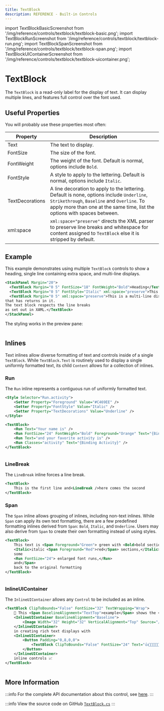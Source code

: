 ```yaml
---
title: TextBlock
description: REFERENCE - Built-in Controls
---
```


import TextBlockBasicScreenshot from '/img/reference/controls/textblock/textblock-basic.png';
import TextBlockRunScreenshot from '/img/reference/controls/textblock/textblock-run.png';
import TextBlockSpanScreenshot from '/img/reference/controls/textblock/textblock-span.png';
import TextBlockUIContainerScreenshot from '/img/reference/controls/textblock/textblock-uicontainer.png';

# TextBlock

The `TextBlock` is a read-only label for the display of text. It can display multiple lines, and features full control over the font used.

## Useful Properties

You will probably use these properties most often:

| Property        | Description                                                                                                                                                                                                           |
|-----------------|-----------------------------------------------------------------------------------------------------------------------------------------------------------------------------------------------------------------------|
| Text            | The text to display.                                                                                                                                                                                                  |
| FontSize        | The size of the font.                                                                                                                                                                                                 |
| FontWeight      | The weight of the font. Default is normal, options include `Bold`.                                                                                                                                                    |
| FontStyle       | A style to apply to the lettering. Default is normal, options include `Italic`.                                                                                                                                       |
| TextDecorations | A line decoration to apply to the lettering. Default is none, options include `Underline`, `Strikethrough`, `Baseline` and `Overline`. To apply more than one at the same time, list the options with spaces between. |
| xml:space       | `xml:space="preserve"` directs the XML parser to preserve line breaks and whitespace for content assigned to `TextBlock` else it is stripped by default.                                                              |

## Example

This example demonstrates using multiple `TextBlock` controls to show a heading, single line containing extra space, and multi-line displays.

```xml
<StackPanel Margin="20">
  <TextBlock Margin="0 5" FontSize="18" FontWeight="Bold">Heading</TextBlock>
  <TextBlock Margin="0 5" FontStyle="Italic" xml:space="preserve">This is  a single line.</TextBlock>
  <TextBlock Margin="0 5" xml:space="preserve">This is a multi-line display
that has returns in it.
The text block respects the line breaks
as set out in XAML.</TextBlock>
</StackPanel>
```

The styling works in the preview pane:

<img src={TextBlockBasicScreenshot} alt="" />

## Inlines

Text inlines allow diverse formatting of text and controls inside of a single `TextBlock`. While `TextBlock.Text` is routinely 
used to display a single uniformly formatted text, its child `Content` allows for a collection of inlines.

### Run

The `Run` inline represents a contiguous run of uniformly formatted text.

```xml
<Style Selector="Run.activity">
	<Setter Property="Foreground" Value="#C469EE" />
	<Setter Property="FontStyle" Value="Italic" />
	<Setter Property="TextDecorations" Value="Underline" />
</Style>

<TextBlock>
	<Run Text="Your name is" />
	<Run FontSize="24" FontWeight="Bold" Foreground="Orange" Text="{Binding Name}" />
	<Run Text="and your favorite activity is" />
	<Run Classes="activity" Text="{Binding Activity}" />
</TextBlock>
```

<img src={TextBlockRunScreenshot} alt="" />

### LineBreak

The `LineBreak` inline forces a line break.

```xml
<TextBlock>
    This is the first line and<LineBreak />here comes the second
</TextBlock>
```

### Span

The `Span` inline allows grouping of inlines, including non-text inlines. While `Span` can apply its own text formatting, 
there are a few predefined formatting inlines derived from `Span`: `Bold`, `Italic`, and `Underline`. Users may also derive 
from `Span` to create their own formatting instead of using styles.

```xml
<TextBlock>
	This text is <Span Foreground="Green"> green with <Bold>bold sections,</Bold>
	<Italic>italic <Span Foreground="Red">red</Span> sections,</Italic>
	some
	<Run FontSize="24"> enlarged font runs,</Run>
	and</Span>
	back to the original formatting
</TextBlock>
```

<img src={TextBlockSpanScreenshot} alt="" />

### InlineUIContainer

The `InlineUIContainer` allows any `Control` to be included as an inline.

```xml
<TextBlock ClipToBounds="False" FontSize="32" TextWrapping="Wrap">
    🚀 This <Span BaselineAlignment="TextTop">example</Span> shows the <Bold>power</Bold> of
    <InlineUIContainer BaselineAlignment="Baseline">
        <Image Width="32" Height="32" VerticalAlignment="Top" Source="/Assets/avalonia-logo.ico" />
    </InlineUIContainer>
    in creating rich text displays with
    <InlineUIContainer>
        <Button Padding="0,8,0,0">
            <TextBlock ClipToBounds="False" FontSize="24" Text="👍👍🏼👍🏽👍🏾👍🏿" />
        </Button>
    </InlineUIContainer>
    inline controls 📈
</TextBlock>
```

<img src={TextBlockUIContainerScreenshot} alt="" />

## More Information

:::info
For the complete API documentation about this control, see [here](https://api-docs.avaloniaui.net/docs/T_Avalonia_Controls_TextBlock).
:::

:::info
View the source code on GitHub [`TextBlock.cs`](https://github.com/AvaloniaUI/Avalonia/blob/master/src/Avalonia.Controls/TextBlock.cs)
:::